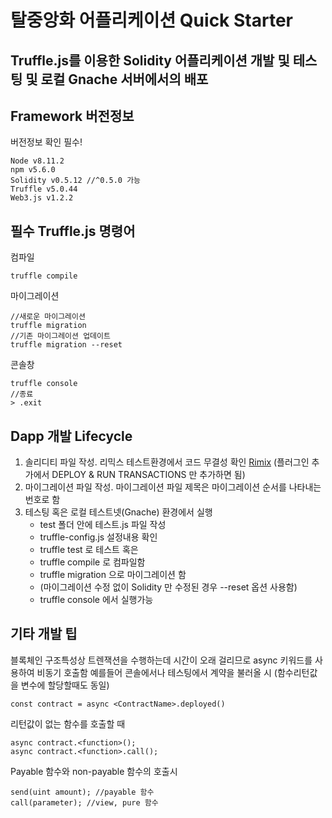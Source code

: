 # 탈중앙화 어플리케이션 Quick Starter
## Truffle.js를 이용한 Solidity 어플리케이션 개발 및 테스팅 및 로컬 Gnache 서버에서의 배포
Framework 버전정보
----
버전정보 확인 필수!
```
Node v8.11.2
npm v5.6.0
Solidity v0.5.12 //^0.5.0 가능
Truffle v5.0.44
Web3.js v1.2.2
```
필수 Truffle.js 명령어
----
컴파일
```
truffle compile
```
마이그레이션
```
//새로운 마이그레이션
truffle migration
//기존 마이그레이션 업데이트
truffle migration --reset
```
콘솔창
```
truffle console
//종료
> .exit
```
Dapp 개발 Lifecycle
----
1. 솔리디티 파일 작성. 리믹스 테스트환경에서 코드 무결성 확인 [Rimix](https://remix.ethereum.org/, "rimix link")
(플러그인 추가에서 DEPLOY & RUN TRANSACTIONS 만 추가하면 됨)
2. 마이그레이션 파일 작성. 마이그레이션 파일 제목은 마이그레이션 순서를 나타내는 번호로 함
3. 테스팅 혹은 로컬 테스트넷(Gnache) 환경에서 실행
    + test 폴더 안에 테스트.js 파일 작성
    + truffle-config.js 설정내용 확인
    + truffle test 로 테스트
혹은
    + truffle compile 로 컴파일함
    + truffle migration 으로 마이그레이션 함
    + (마이그레이션 수정 없이 Solidity 만 수정된 경우 --reset 옵션 사용함)
    + truffle console 에서 실행가능

기타 개발 팁
----
블록체인 구조특성상 트렌잭션을 수행하는데 시간이 오래 걸리므로 async 키워드를 사용하여 비동기 호출함
예를들어 콘솔에서나 테스팅에서 계약을 불러올 시 (함수리턴값을 변수에 할당할때도 동일)
```
const contract = async <ContractName>.deployed()
```
리턴값이 없는 함수를 호출할 때
```
async contract.<function>();
async contract.<function>.call();
```
Payable 함수와 non-payable 함수의 호출시
```
send(uint amount); //payable 함수
call(parameter); //view, pure 함수
```